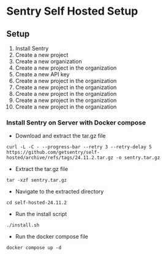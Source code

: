 # Sentry Self Hosted Setup

## Setup

1. Install Sentry
2. Create a new project
3. Create a new organization
4. Create a new project in the organization
5. Create a new API key
6. Create a new project in the organization
7. Create a new project in the organization
8. Create a new project in the organization
9. Create a new project in the organization
10. Create a new project in the organization


### Install Sentry on Server with Docker compose
- Download and extract the tar.gz file
```
curl -L -C - --progress-bar --retry 3 --retry-delay 5 https://github.com/getsentry/self-hosted/archive/refs/tags/24.11.2.tar.gz -o sentry.tar.gz
```

- Extract the tar.gz file
```
tar -xzf sentry.tar.gz
```

- Navigate to the extracted directory
```
cd self-hosted-24.11.2
```

- Run the install script
```
./install.sh
```

- Run the docker compose file
```
docker compose up -d
```